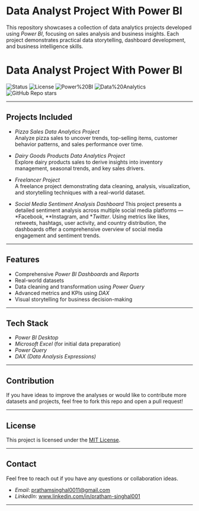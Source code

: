 # Data Analyst Project With Power BI

This repository showcases a collection of data analytics projects developed using *Power BI*, focusing on sales analysis and business insights. Each project demonstrates practical data storytelling, dashboard development, and business intelligence skills.


# Data Analyst Project With Power BI

![Status](https://img.shields.io/badge/Status-Completed-brightgreen)
![License](https://img.shields.io/badge/License-MIT-blue)
![Power%20BI](https://img.shields.io/badge/Built%20With-Power%20BI-yellow)
![Data%20Analytics](https://img.shields.io/badge/Focus-Data%20Analytics-orange)
![GitHub Repo stars](https://img.shields.io/github/stars/PrathamSinghal001/Data-Analyst-Project-With-PowerBI?style=social)


---

## Projects Included

- *Pizza Sales Data Analytics Project*  
  Analyze pizza sales to uncover trends, top-selling items, customer behavior patterns, and sales performance over time.

- *Dairy Goods Products Data Analytics Project*  
  Explore dairy products sales to derive insights into inventory management, seasonal trends, and key sales drivers.

- *Freelancer Project*  
  A freelance project demonstrating data cleaning, analysis, visualization, and storytelling techniques with a real-world dataset.

- *Social Media Sentiment Analysis Dashboard*
  This project presents a detailed sentiment analysis across multiple social media platforms — *Facebook, **Instagram, and **Twitter*. Using metrics like likes, retweets, hashtags, user activity, and country distribution, the dashboards offer a comprehensive overview of social media engagement and sentiment trends.
---

## Features

- Comprehensive *Power BI Dashboards* and *Reports*
- Real-world datasets
- Data cleaning and transformation using *Power Query*
- Advanced metrics and KPIs using *DAX*
- Visual storytelling for business decision-making

---

## Tech Stack

- *Power BI Desktop*
- *Microsoft Excel* (for initial data preparation)
- *Power Query*
- *DAX (Data Analysis Expressions)*


---

## Contribution

If you have ideas to improve the analyses or would like to contribute more datasets and projects, feel free to fork this repo and open a pull request!

---

## License

This project is licensed under the [MIT License](LICENSE).

---

## Contact

Feel free to reach out if you have any questions or collaboration ideas.  
- *Email*: prathamsinghal0011@gmail.com 
- *LinkedIn*: www.linkedin.com/in/pratham-singhal001

---


